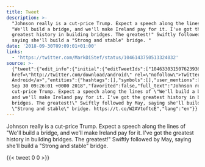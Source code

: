 ```yaml
---
title: Tweet
description: >-
  "Johnson really is a cut-price Trump. Expect a speech along the lines of
  "We'll build a bridge, and we'll make Ireland pay for it. I've got the
  greatest history in building bridges. The greatest!" Swiftly followed by May,
  saying she'll build a "Strong and stable" bridge. "
date: '2018-09-30T09:09:01+01:00'
links:
  - 'https://twitter.com/MarkDiStef/status/1046143750513324032'
source: >-
  {"tweet":{"edit_info":{"initial":{"editTweetIds":["1046330315076239360"],"editableUntil":"2018-09-30T10:26:01.648Z","editsRemaining":"5","isEditEligible":true}},"retweeted":false,"source":"<a
  href=\"http://twitter.com/download/android\" rel=\"nofollow\">Twitter for
  Android</a>","entities":{"hashtags":[],"symbols":[],"user_mentions":[],"urls":[{"url":"https://t.co/W2AVtoftcE","expanded_url":"https://twitter.com/MarkDiStef/status/1046143750513324032","display_url":"twitter.com/MarkDiStef/sta…","indices":["271","294"]}]},"display_text_range":["0","294"],"favorite_count":"0","id_str":"1046330315076239360","truncated":false,"retweet_count":"0","id":"1046330315076239360","possibly_sensitive":false,"created_at":"Sun
  Sep 30 09:26:01 +0000 2018","favorited":false,"full_text":"Johnson really is a
  cut-price Trump. Expect a speech along the lines of \"We'll build a bridge,
  and we'll make Ireland pay for it. I've got the greatest history in building
  bridges. The greatest!\" Swiftly followed by May, saying she'll build a
  \"Strong and stable\" bridge. https://t.co/W2AVtoftcE","lang":"en"}}
---
```

Johnson really is a cut-price Trump. Expect a speech along the lines of "We'll build a bridge, and we'll make Ireland pay for it. I've got the greatest history in building bridges. The greatest!" Swiftly followed by May, saying she'll build a "Strong and stable" bridge. 
    
{{< tweet 0 0 >}}
    
